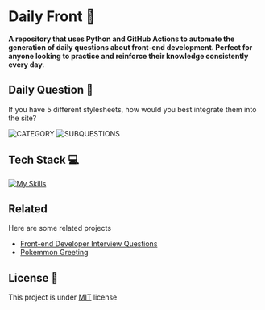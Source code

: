 
<h1>Daily Front 🎨</h1>

<p>
    <b>A repository that uses Python and GitHub Actions to automate the generation of daily questions about front-end development. Perfect for anyone looking to practice and reinforce their knowledge consistently every day.</b>
</p>

<h2 id="daily-question">Daily Question 💬</h2>
<p>If you have 5 different stylesheets, how would you best integrate them into the site? </p>

![CATEGORY](https://img.shields.io/badge/Category-general-blue) 
![SUBQUESTIONS](https://img.shields.io/badge/Subquestions-0-red)

<h2 id="tech-stack">Tech Stack 💻</h2>

[![My Skills](https://skillicons.dev/icons?i=python,git,github)](https://skillicons.dev)

<h2>Related</h2>

Here are some related projects

- [Front-end Developer Interview Questions](https://github.com/h5bp/Front-end-Developer-Interview-Questions)
- [Pokemmon Greeting](https://github.com/isyuricunha/pokemon-greeting)

<h2 id="license">License 📃 </h2>

This project is under [MIT](./LICENSE) license
